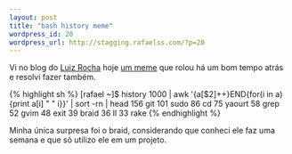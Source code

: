```yaml
--- 
layout: post
title: "bash history meme"
wordpress_id: 20
wordpress_url: http://stagging.rafaelss.com/?p=20
---
```

<p>
  Vi no blog do <a href="http://lsdr.net/blog/">Luiz Rocha</a> hoje
  <a href="http://lsdr.net/blog/2009/01/14/bash-history-meme/">um meme</a> que rolou
  há um bom tempo atrás e resolvi fazer também.
</p>

{% highlight sh %}
[rafael ~]$ history 1000 | awk '{a[$2]++}END{for(i in a){print a[i] " " i}}' | sort -rn | head
156 git
101 sudo
86 cd
75 yaourt
58 grep
52 gvim
48 exit
39 braid
36 ll
33 rake
{% endhighlight %}

<p>Minha única surpresa foi o braid, considerando que conheci ele faz uma semana e que só utilizo ele em um projeto.</p>